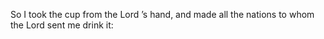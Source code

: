 So I took the cup from the Lord ’s hand, and made all the nations to whom the Lord sent me drink it:
